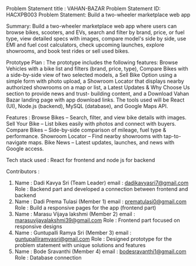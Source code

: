Problem Statement title : VAHAN-BAZAR
Problem Statement ID: HACXPB003
Problem Statement: Build a two-wheeler marketplace web app

Summary: Build a two-wheeler marketplace web app where users can browse bikes, scooters, and EVs, search and filter by brand, price, or fuel type, view detailed specs with images, compare model's side by side, use EMI and fuel cost calculators, check upcoming launches, explore showrooms, and book test rides or sell used bikes.

Prototype Plan : 
  The prototype includes the following features:
Browse Vehicles with a bike list and filters (brand, price, type), Compare Bikes with a side-by-side view of two selected models, a Sell Bike Option using a simple form    with photo upload, a Showroom Locator that displays nearby authorized showrooms on a map or list, a Latest Updates & Why Choose Us section to provide news and trust- building content, and a Download Vahan Bazar landing page with app download links. The tools used will be React (UI), Node.js (backend), MySQL (database), and Google Maps API.
  
Features :
Browse Bikes – Search, filter, and view bike details with images.
Sell Your Bike – List bikes easily with photos and connect with buyers.
Compare Bikes – Side-by-side comparison of mileage, fuel type & performance.
Showroom Locator – Find nearby showrooms with tap-to-navigate maps.
Bike News – Latest updates, launches, and news with Google access.

Tech stack used : React for frontend and node js for backend

Contributors :
  1. Name : Dadi Kavya Sri (Team Leader)
     email : dadikavyasri7@gmail.com
     Role : Backend part and developed a connection between frontend and backend
  2. Name : Dadi Prema Tulasi (Member 1)
     email : prematulasi0@gmail.com
     Role : Build a responsive pages for the app (frontend part)
  3. Name : Marasu Vijaya lakshmi (Member 2)
     email : marasuvijayalakshmi39@gmail.com
     Role : Frontend part focused on responsive designs 
  4. Name : Guntupalli Ramya Sri (Member 3)
     email : guntupalliramyasri@gmail.com
     Role : Designed prototype for the problem statement with unique solutions and features
  5. Name : Bode Sravanthi (Member 4)
     email : bodesravanthi1@gmail.com
     Role : Database connection 
